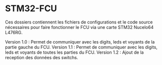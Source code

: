 # STM32-FCU

Ces dossiers contiennent les fichiers de configurations et le code source nécessaires pour faire fonctionner le FCU via une carte STM32 Nucelo64 L476RG. 

Version 1.0 : Permet de communiquer avec les digits, leds et voyants de la partie gauche du FCU.
Version 1.1 : Permet de communiquer avec les digits, leds et voyants de toutes les parties du FCU.
Version 1.2 : Ajout de la reception des données des switchs.